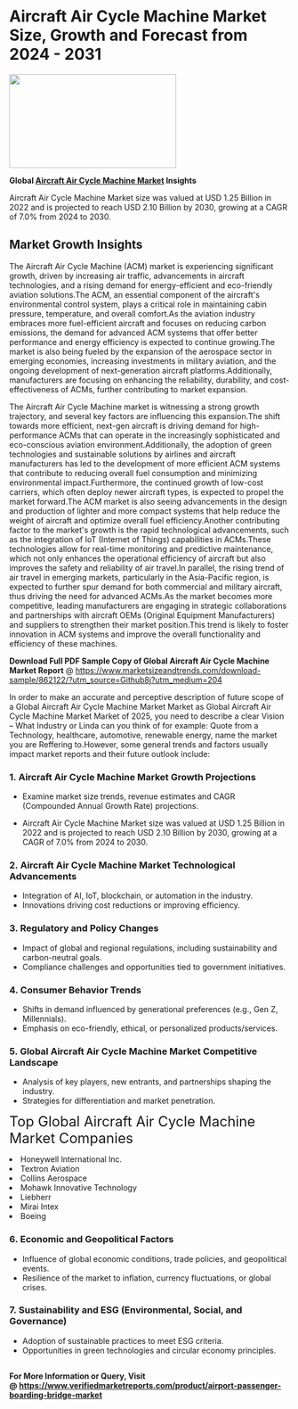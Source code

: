 <H1>Aircraft Air Cycle Machine Market Size, Growth and Forecast from 2024 - 2031</H1><img class="aligncenter size-medium wp-image-584254" src="https://thirdeyenews.in/wp-content/uploads/2024/09/Global-Market-Research-300x168.jpeg" alt="" width="300" height="168" /><p><strong>Global&nbsp;<a href="https://www.marketsizeandtrends.com/download-sample/862122/?utm_source=Github8j?utm_medium=204">Aircraft Air Cycle Machine Market</a> Insights</strong></p><p>Aircraft Air Cycle Machine Market size was valued at USD 1.25 Billion in 2022 and is projected to reach USD 2.10 Billion by 2030, growing at a CAGR of 7.0% from 2024 to 2030.</p><p><h2>Market Growth Insights</h2> <p>The Aircraft Air Cycle Machine (ACM) market is experiencing significant growth, driven by increasing air traffic, advancements in aircraft technologies, and a rising demand for energy-efficient and eco-friendly aviation solutions.The ACM, an essential component of the aircraft's environmental control system, plays a critical role in maintaining cabin pressure, temperature, and overall comfort.As the aviation industry embraces more fuel-efficient aircraft and focuses on reducing carbon emissions, the demand for advanced ACM systems that offer better performance and energy efficiency is expected to continue growing.The market is also being fueled by the expansion of the aerospace sector in emerging economies, increasing investments in military aviation, and the ongoing development of next-generation aircraft platforms.Additionally, manufacturers are focusing on enhancing the reliability, durability, and cost-effectiveness of ACMs, further contributing to market expansion.</p> <p>The Aircraft Air Cycle Machine market is witnessing a strong growth trajectory, and several key factors are influencing this expansion.The shift towards more efficient, next-gen aircraft is driving demand for high-performance ACMs that can operate in the increasingly sophisticated and eco-conscious aviation environment.Additionally, the adoption of green technologies and sustainable solutions by airlines and aircraft manufacturers has led to the development of more efficient ACM systems that contribute to reducing overall fuel consumption and minimizing environmental impact.Furthermore, the continued growth of low-cost carriers, which often deploy newer aircraft types, is expected to propel the market forward.The ACM market is also seeing advancements in the design and production of lighter and more compact systems that help reduce the weight of aircraft and optimize overall fuel efficiency.Another contributing factor to the market's growth is the rapid technological advancements, such as the integration of IoT (Internet of Things) capabilities in ACMs.These technologies allow for real-time monitoring and predictive maintenance, which not only enhances the operational efficiency of aircraft but also improves the safety and reliability of air travel.In parallel, the rising trend of air travel in emerging markets, particularly in the Asia-Pacific region, is expected to further spur demand for both commercial and military aircraft, thus driving the need for advanced ACMs.As the market becomes more competitive, leading manufacturers are engaging in strategic collaborations and partnerships with aircraft OEMs (Original Equipment Manufacturers) and suppliers to strengthen their market position.This trend is likely to foster innovation in ACM systems and improve the overall functionality and efficiency of these machines.<p><span class=""><strong>Download Full PDF Sample Copy of Global Aircraft Air Cycle Machine Market Report</strong> @ <a href="https://www.marketsizeandtrends.com/download-sample/862122/?utm_source=Github8j?utm_medium=204" target="_blank">https://www.marketsizeandtrends.com/download-sample/862122/?utm_source=Github8j?utm_medium=204</a></span></p><p>In order to make an accurate and perceptive description of future scope of a Global&nbsp;Aircraft Air Cycle Machine Market Market as Global&nbsp;Aircraft Air Cycle Machine Market Market of 2025, you need to describe a clear Vision &ndash; What Industry or Linda can you think of for example: Quote from a Technology, healthcare, automotive, renewable energy, name the market you are Reffering to.However, some general trends and factors usually impact market reports and their future outlook include:</p><h3>1.&nbsp;<strong>Aircraft Air Cycle Machine Market Growth Projections</strong></h3><ul><li>Examine market size trends, revenue estimates and CAGR (Compounded Annual Growth Rate) projections.</li><li><p>Aircraft Air Cycle Machine Market size was valued at USD 1.25 Billion in 2022 and is projected to reach USD 2.10 Billion by 2030, growing at a CAGR of 7.0% from 2024 to 2030.</p></li></ul><h3>2.&nbsp;<strong>Aircraft Air Cycle Machine Market Technological Advancements</strong></h3><ul><li>Integration of AI, IoT, blockchain, or automation in the industry.</li><li>Innovations driving cost reductions or improving efficiency.</li></ul><h3>3.&nbsp;<strong>Regulatory and Policy Changes</strong></h3><ul><li>Impact of global and regional regulations, including sustainability and carbon-neutral goals.</li><li>Compliance challenges and opportunities tied to government initiatives.</li></ul><h3>4.&nbsp;<strong>Consumer Behavior Trends</strong></h3><ul><li>Shifts in demand influenced by generational preferences (e.g., Gen Z, Millennials).</li><li>Emphasis on eco-friendly, ethical, or personalized products/services.</li></ul><h3>5.&nbsp;<strong>Global Aircraft Air Cycle Machine Market Competitive Landscape</strong></h3><ul><li>Analysis of key players, new entrants, and partnerships shaping the industry.</li><li>Strategies for differentiation and market penetration.</li></ul><p data-pm-slice="1 1 []"><span style="color: inherit; font-family: inherit; font-size: 25px;">Top Global Aircraft Air Cycle Machine Market Companies</span></p><div class="" data-test-id=""><p><li>Honeywell lnternational lnc.</li><li> Textron Aviation</li><li> Collins Aerospace</li><li> Mohawk Innovative Technology</li><li> Liebherr</li><li> Mirai Intex</li><li> Boeing</li></p></div><h3>6.&nbsp;<strong>Economic and Geopolitical Factors</strong></h3><ul><li>Influence of global economic conditions, trade policies, and geopolitical events.</li><li>Resilience of the market to inflation, currency fluctuations, or global crises.</li></ul><h3>7.&nbsp;<strong>Sustainability and ESG (Environmental, Social, and Governance)</strong></h3><ul><li>Adoption of sustainable practices to meet ESG criteria.</li><li>Opportunities in green technologies and circular economy principles.</li></ul><h2><strong style="font-size: 14px;">For More Information or Query, Visit @&nbsp;</strong><a style="background-color: #ffffff; font-size: 14px;" href="https://www.marketsizeandtrends.com/report/aircraft-air-cycle-machine-market/" target="_blank">https://www.verifiedmarketreports.com/product/airport-passenger-boarding-bridge-market</a></h2>